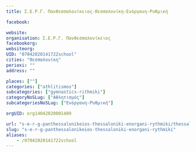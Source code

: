 ```yaml
---
title: Σ.Ε.Ρ.Γ. Πανθεσσαλονίκειος-Θεσσαλονίκη-Ενόργανη-Ρυθμική

facebook:

website:
organisation: Σ.Ε.Ρ.Γ. Πανθεσσαλονίκειος
facebookorg:
websiteorg:
UID: "07042020141722school"
cities: "Θεσσαλονίκη"
perioxi: ""
address: ""

places: [""]
categories: ["athlitismos"]
subcategories: ["gymnastics-rithmiki"]
categoryNoSLug: ["Αθλητισμός"]
subcategoriesNoSLug: ["Ενόργανη-Ρυθμική"]

orgUID: org14042020001409

url: "s-e-r-g-panthessalonikeios-thessaloniki-enorgani-rythmiki/thessaloniki//"
slug: "s-e-r-g-panthessalonikeios-thessaloniki-enorgani-rythmiki"
aliases:
    - /07042020141722school
---
```





